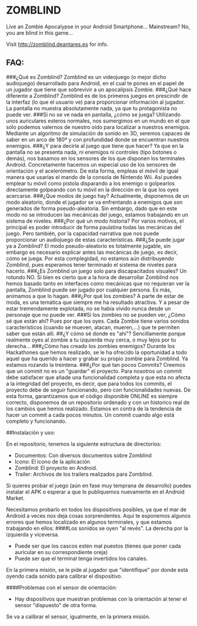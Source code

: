 # ZOMBLIND


Live an Zombie Apocalypse in your Android Smartphone... Mainstream? No, you are blind in this game...

Visit http://zomblind.deantares.es for info.

## FAQ:

###¿Qué es Zomblind?
Zomblind es un videojuego (o mejor dicho audiojuego) desarrollado para Android, en el cual te pones en el papel de un jugador que tiene que sobrevivir a un apocalipsis Zombie.
###¿Qué hace diferente a Zomblind?
Zomblind es de los primeros juegos en prescindir de la interfaz (lo que el usuario ve) para proporcionar información al jugador. La pantalla no muestra absolutamente nada, ya que tu protagonista no puede ver.
###Si no se ve nada en pantalla, ¿cómo se juega?
Utilizando unos auriculares esteros normales, nos sumergimos en un mundo en el que sólo podemos valernos de nuestro oído para localizar a nuestros enemigos. Mediante un algoritmo de simulación de sonido en 3D, seremos capaces de saber en un arco de 180º y con profundidad donde se encuentran nuestros enemigos.
###¿Y para decirle al juego que tiene que hacer?
Ya que en la pantalla no se presenta nada, ni enemigos ni controles (tipo botones o demás), nos basamos en los sensores de los que disponen los terminales Android. Concretamente hacemos un especial uso de los sensores de orientación y el acelerómetro. De esta forma, empleas el móvil de igual manera que usarías el mando de la consola de Nintendo Wii. Así puedes emplear tu móvil como pistola disparando a los enemigo o golpearlos directamente golpeando con tu móvil en la dirección en la que los oyes acercarse.
###¿Que modos de juego hay?
Actualmente, disponemos de un modo aleatorio, donde el jugador se va enfrentando a enemigos que son generados de forma pseudo-aleatoria. Sin embargo, dado que en este modo no se introducen las mecánicas del juego, estamos trabajando en un sistema de niveles.
###¿Por qué un modo historia?
Por varios motivos, el principal es poder introducir de forma paulatina todas las mecánicas del juego. Pero también, por la capacidad narrativa que nos puede proporcionar un audiojuego de estas características.
###¿Se puede jugar ya a Zomblind?
El modo pseudo-aleatorio es totalmente jugable, sin embargo es necesario explicar antes las mecánicas de juego, es decir, cómo se juega. Por esta complegidad, no estamos aún distribuyendo Zomblind, pues esperamos tener terminado el sistema de niveles para hacerlo.
###¿Es Zomblind un juego solo para discapacitados visuales?
Un rotundo NO. Si bien es cierto que a la hora de desarrollar Zomblind nos hemos basado tanto en interfaces como mecánicas que no requieran ver la pantalla, Zomblind puede ser jugado por cualquier persona. Es más, animamos a que lo hagan.
###¿Por qué los zombies?
A parte de estar de moda, es una temática que siempre me ha resultado atractiva. Y a pesar de estar tremendamente explotada, no se había vivido nunca desde un personaje que no puede ver.
###Si los zombies no se pueden ver, ¿Cómo sé que están ahí?
Pues por que los oyes. Cada Zombie tiene varios sonidos característicos (cuando se mueven, atacan, mueren,...) que te permiten saber que están allí.
##¿Y cómo sé donde es "ahí"?
Sencillamente porque realmente oyes al zombie a tu izquierda muy cerca, o muy lejos por tu derecha...
###¿Cómo has creado los zombies enemigos?
Durante los Hackathones que hemos realizado, se le ha ofrecido la oportunidad a todo aquel que ha querido a hacer y grabar su propio zombie para Zomblind. Ya estamos rozando la treintena.
###¿Por qué tan pocos Commits?
Creemos que un commit no es un "guardar" el proyecto. Para nosotros un commit debe satisfacer que añade una funcionalidad completa y que esta no afecta a la integridad del proyecto, es decir, que para todos los commits, el proyecto debe de seguir funcionando, pero con funcionalidades nuevas. De esta forma, garantizamos que el código disponible ONLINE es siempre correcto, disponemos de un repositorio ordenado y con un historico real de los cambios que hemos realizado. Estamos en contra de la tendencia de hacer un commit a cada pocos minutos. Un commit cuando algo está completo y funcionando.


##Instalación y uso:

En el repositorio, tenemos la siguiente estructura de directorios:
* Documentos: Con diversos documentos sobre Zomblind
* Icono: El icono de la aplicación
* Zomblind: El proyecto en Android.
* Trailer: Archivos de los trailers realizados para Zomblind.

Si quieres probar el juego (aún en fase muy temprana de desarrollo) puedes instalar el APK o esperar a que lo publiquemos nuevamente en el Android Market.

Necesitamos probarlo en todos los dispositivos posibles, ya que el mar de Android a veces nos deja cosas sorprendentes. Aquí te esponemos algunos errores que hemos localizado en algunos terminales, y que estamos trabajando en ellos:
####Los sonidos se oyen "al revés". La derecha por la izquierda y viceversa.
* Puede ser que los cascos estén mal puestos (tienes que poner cada auricular en su correspondiente oreja)
* Puede ser que el terminal tenga invertidos los canales.

En la primera misión, se le pide al jugador que "identifique" por donde está oyendo cada sonido para calibrar el dispositivo.

####Problemas con el sensor de orientación:
* Hay dispositivos que muestran problemas con la orientación al tener el sensor "dispuesto" de otra forma.

Se va a calibrar el sensor, igualmente, en la primera misión.
